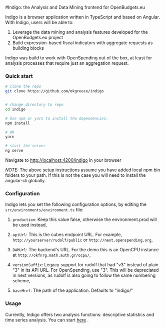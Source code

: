 #Indigo: the Analysis and Data Mining frontend for OpenBudgets.eu

Indigo is a browser application written in TypeScript and based on Angular. With Indigo, users will be able to:
1. Leverage the data mining and analysis features developed for the OpenBudgets.eu project
2. Build expression-based fiscal indicators with aggregate requests as building blocks

Indigo was build to work with OpenSpending out of the box, at least for analysis processes that require just an aggregation request.
### Quick start

```bash
# clone the repo
git clone https://github.com/okgreece/indigo


# change directory to repo
cd indigo

# Use npm or yarn to install the dependencies:
npm install

# OR
yarn

# start the server
ng serve
```

Navigate to [http://localhost:4200/indigo](http://localhost:4200/indigo) in your browser

_NOTE:_ The above setup instructions assume you have added local npm bin folders to your path. 
If this is not the case you will need to install the angular-cli globally.

### Configuration
Indigo lets you set the following configuration options, by editing the `src/environments/environment.ts` file:

  1. `production`: Keep this value false, otherwise the environment.prod will be used instead,
  2. `apiUrl`: This is the cubes endpoint URL. For example, `http://yourserver/rudolf/public` or `http://next.openspending.org`,
  
  3. `DAMUrl`: The backend's URL. For the demo this is an OpenCPU instance at `http://okfnrg.math.auth.gr/ocpu/`,
  4. `versionSuffix`: Legacy support for rudolf that had "v3" instead of plain "3" in its API URL. For OpenSpending, use "3". This will be depreciated in next versions, as rudolf is also going to follow the same numbering scheme,
  5. `baseHref`: The path of the application. Defaults to "indigo/"
  
### Usage
Currently, Indigo offers two analysis functions: descriptive statistics and time series analysis. You can start [here](USERGUIDE.md) .  
